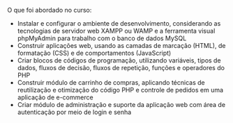 O que foi abordado no curso:

- Instalar e configurar o ambiente de desenvolvimento, considerando as tecnologias de servidor web XAMPP ou WAMP e a ferramenta visual phpMyAdmin para trabalho com o banco de dados MySQL
- Construir aplicações web, usando as camadas de marcação (HTML), de formatação (CSS) e de comportamentos (JavaScript)
- Criar blocos de códigos de programação, utilizando variáveis, tipos de dados, fluxos de decisão, fluxos de repetição, funções e operadores do PHP 
- Construir módulo de carrinho de compras, aplicando técnicas de reutilização e otimização do código PHP e controle de pedidos em uma aplicação de e-commerce
- Criar módulo de administração e suporte da aplicação web com área de autenticação por meio de login e senha
